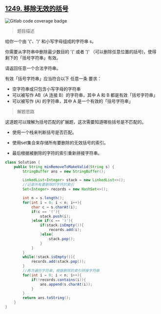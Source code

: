 ## [1249. 移除无效的括号](https://leetcode.cn/problems/minimum-remove-to-make-valid-parentheses/)

![Gitlab code coverage badge](https://img.shields.io/badge/难度-中等-yellow)

> 题目描述

给你一个由 '('、')' 和小写字母组成的字符串 s。

你需要从字符串中删除最少数目的 '(' 或者 ')' （可以删除任意位置的括号)，使得剩下的「括号字符串」有效。

请返回任意一个合法字符串。

有效「括号字符串」应当符合以下 任意一条 要求：

- 空字符串或只包含小写字母的字符串
- 可以被写作 AB（A 连接 B）的字符串，其中 A 和 B 都是有效「括号字符串」
- 可以被写作 (A) 的字符串，其中 A 是一个有效的「括号字符串」

> 解题思路

这道题可以理解为括号匹配的扩展题，这次需要知道哪些括号是不匹配的。

- 使用一个栈来判断括号是否匹配。

- 使用set集合来存储所有要删除的无效括号的索引。

- 最后根据被删除的字符的索引重新拼接字符串。

```java
class Solution {
    public String minRemoveToMakeValid(String s) {
        StringBuffer ans = new StringBuffer();

        LinkedList<Integer> stack = new LinkedList<>();
        //记录所有要删除的字符的索引
        Set<Integer> records = new HashSet<>();

        int n = s.length();
        for(int i = 0; i < n; i++){
            char c = s.charAt(i);
            if(c == '('){
                stack.push(i);
            }else if(c == ')'){
                if(stack.isEmpty()){
                    records.add(i);
                }else{
                    stack.pop();
                }
            }
        }
        while(!stack.isEmpty()){
            records.add(stack.pop());
        }
        //再次遍历字符串，根据删除的索引拼接字符串
        for(int i = 0; i < n; i++){
            if(!records.contains(i)){
                ans.append(s.charAt(i));
            }
        }
        return ans.toString();
    }
}
```

